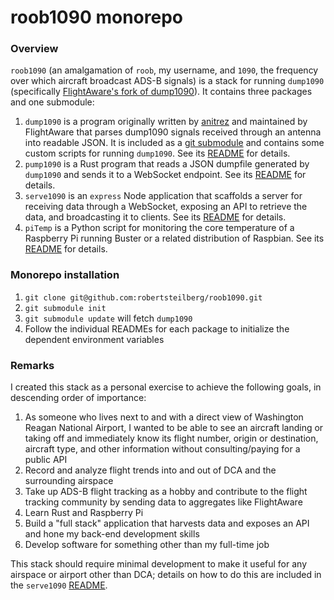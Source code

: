 # roob1090 monorepo

### Overview

`roob1090` (an amalgamation of `roob`, my username, and `1090`, the frequency over which aircraft broadcast ADS-B signals) is a stack for running `dump1090` (specifically [FlightAware's fork of dump1090](https://github.com/flightaware/dump1090)). It contains three packages and one submodule:

1. `dump1090` is a program originally written by [anitrez](https://github.com/antirez) and maintained by FlightAware that parses dump1090 signals received through an antenna into readable JSON. It is included as a [git submodule](https://git-scm.com/book/en/v2/Git-Tools-Submodules) and contains some custom scripts for running `dump1090`. See its [README](./packages/dump1090/README.md) for details.
2. `pump1090` is a Rust program that reads a JSON dumpfile generated by `dump1090` and sends it to a WebSocket endpoint. See its [README](./packages/pump1090/README.md) for details.
3. `serve1090` is an `express` Node application that scaffolds a server for receiving data through a WebSocket, exposing an API to retrieve the data, and broadcasting it to clients. See its [README](./packages/serve1090/README.md) for details.
4. `piTemp` is a Python script for monitoring the core temperature of a Raspberry Pi running Buster or a related distribution of Raspbian. See its [README](./packages/piTemp/README.md) for details.

### Monorepo installation

1. `git clone git@github.com:robertsteilberg/roob1090.git`
2. `git submodule init`
3. `git submodule update` will fetch `dump1090`
4. Follow the individual READMEs for each package to initialize the dependent environment variables

### Remarks

I created this stack as a personal exercise to achieve the following goals, in descending order of importance:

1. As someone who lives next to and with a direct view of Washington Reagan National Airport, I wanted to be able to see an aircraft landing or taking off and immediately know its flight number, origin or destination, aircraft type, and other information without consulting/paying for a public API
2. Record and analyze flight trends into and out of DCA and the surrounding airspace
3. Take up ADS-B flight tracking as a hobby and contribute to the flight tracking community by sending data to aggregates like FlightAware
4. Learn Rust and Raspberry Pi
5. Build a "full stack" application that harvests data and exposes an API and hone my back-end development skills
6. Develop software for something other than my full-time job

This stack should require minimal development to make it useful for any airspace or airport other than DCA; details on how to do this are included in the `serve1090` [README](./packages/pump1090/README.md).
